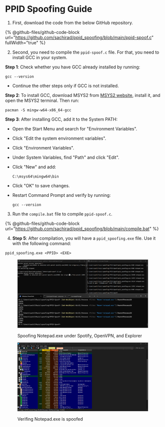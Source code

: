 # PPID Spoofing Guide

1. First, download the code from the below GitHub repository.

{% @github-files/github-code-block url="https://github.com/sachirad/ppid_spoofing/blob/main/ppid-spoof.c" fullWidth="true" %}

2. Second, you need to compile the `ppid-spoof.c` file. For that, you need to install GCC in your system.

**Step 1**: Check whether you have GCC already installed by running:

```
gcc --version
```

* Continue the other steps only if GCC is not installed.

**Step 2**: To install GCC, download MSYS2 from [MSYS2 website](https://www.msys2.org/), install it, and open the MSYS2 terminal. Then run:

```
pacman -S mingw-w64-x86_64-gcc
```

**Step 3**: After installing GCC, add it to the System PATH:

* Open the Start Menu and search for "Environment Variables".
* Click "Edit the system environment variables".
* Click "Environment Variables".
* Under System Variables, find "Path" and click "Edit".
*   Click "New" and add:

    ```
    C:\msys64\mingw64\bin
    ```
* Click "OK" to save changes.
*   Restart Command Prompt and verify by running:

    ```
    gcc --version
    ```

3. Run the `compile.bat` file to compile `ppid-spoof.c`.

{% @github-files/github-code-block url="https://github.com/sachirad/ppid_spoofing/blob/main/compile.bat" %}

4. **Step 5**: After compilation, you will have a `ppid_spoofing.exe` file. Use it with the following command:

```
ppid_spoofing.exe <PPID> <EXE>
```

<figure><img src="../../.gitbook/assets/Screenshot 2025-01-29 222458.png" alt=""><figcaption><p>Spoofing Notepad.exe under Spotify, OpenVPN, and Explorer</p></figcaption></figure>



<figure><img src="../../.gitbook/assets/Screenshot 2025-01-29 222305.png" alt=""><figcaption><p>Verifing Notepad.exe is spoofed</p></figcaption></figure>
